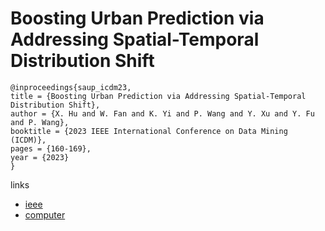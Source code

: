 # Boosting Urban Prediction via Addressing Spatial-Temporal Distribution Shift

```
@inproceedings{saup_icdm23,
title = {Boosting Urban Prediction via Addressing Spatial-Temporal Distribution Shift},
author = {X. Hu and W. Fan and K. Yi and P. Wang and Y. Xu and Y. Fu and P. Wang},
booktitle = {2023 IEEE International Conference on Data Mining (ICDM)},
pages = {160-169},
year = {2023}
}
```

links
- [ieee](https://doi.org/10.1109/ICDM58522.2023.00025)
- [computer](https://doi.ieeecomputersociety.org/10.1109/ICDM58522.2023.00025)
